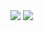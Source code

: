 <img src="https://github-readme-stats.vercel.app/api?username=dim0rph&&show_icons=true&title_color=c9d1d9&icon_color=c9d1d9&text_color=c9d1d9&bg_color=0d1117">
<img src="https://github-readme-stats.vercel.app/api/top-langs/?username=mistertoasty&layout=compact&title_color=c9d1d9&icon_color=c9d1d9&text_color=c9d1d9&bg_color=0d1117">
